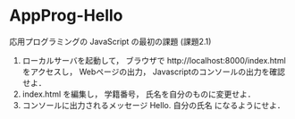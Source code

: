# AppProg-Hello
応用プログラミングの JavaScript の最初の課題 (課題2.1)

1) ローカルサーバを起動して， ブラウザで http://localhost:8000/index.html をアクセスし，
  Webページの出力， Javascriptのコンソールの出力を確認せよ．
2) index.html を編集し， 学籍番号， 氏名を自分のものに変更せよ．
3) コンソールに出力されるメッセージ Hello. 自分の氏名 になるようにせよ．
